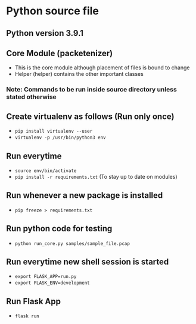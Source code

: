 # Python source file

## Python version 3.9.1

## Core Module (packetenizer)
- This is the core module although placement of files is bound to change
- Helper (helper) contains the other important classes

### Note: Commands to be run inside source directory unless stated otherwise

## Create virtualenv as follows (Run only once)
- `pip install virtualenv --user`
- `virtualenv -p /usr/bin/python3 env`

## Run everytime
- `source env/bin/activate`
- `pip install -r requirements.txt` (To stay up to date on modules)

## Run whenever a new package is installed
- `pip freeze > requirements.txt`

## Run python code for testing
- `python run_core.py samples/sample_file.pcap`

## Run everytime new shell session is started
- `export FLASK_APP=run.py`
- `export FLASK_ENV=development`

## Run Flask App
- `flask run`